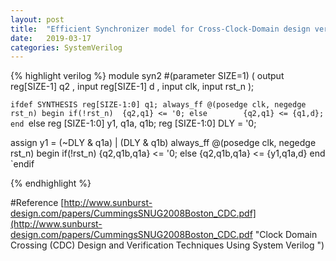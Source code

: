 ```yaml
---
layout: post
title:  "Efficient Synchronizer model for Cross-Clock-Domain design verification"
date:   2019-03-17
categories: SystemVerilog
---
```


{% highlight verilog %}
module syn2 #(parameter SIZE=1)
(
  output reg[SIZE-1] q2 ,
  input  reg[SIZE-1] d  ,
  input              clk,
  input              rst_n
);

`ifdef SYNTHESIS
  reg[SIZE-1:0] q1;
  always_ff @(posedge clk, negedge rst_n) begin
    if(!rst_n)  {q2,q1} <= '0;
    else        {q2,q1} <= {q1,d};
  end
`else
  reg [SIZE-1:0] y1, q1a, q1b;
  reg [SIZE-1:0] DLY = '0;

  assign y1 = (~DLY & q1a) | (DLY & q1b)
  always_ff @(posedge clk, negedge rst_n) begin
    if(!rst_n) {q2,q1b,q1a} <= '0;
    else       {q2,q1b,q1a} <= {y1,q1a,d}
  end
`endif

{% endhighlight %} 

#Reference 
[http://www.sunburst-design.com/papers/CummingsSNUG2008Boston_CDC.pdf](http://www.sunburst-design.com/papers/CummingsSNUG2008Boston_CDC.pdf "Clock Domain Crossing (CDC) Design and Verification Techniques Using System Verilog ")
